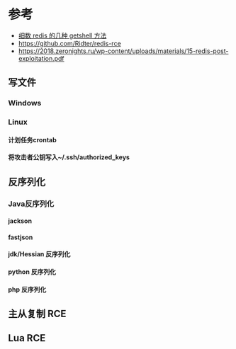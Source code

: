 # 参考
- [细数 redis 的几种 getshell 方法](https://paper.seebug.org/1169/)
- https://github.com/Ridter/redis-rce
- https://2018.zeronights.ru/wp-content/uploads/materials/15-redis-post-exploitation.pdf

## 写文件
### Windows

### Linux
#### 计划任务crontab

#### 将攻击者公钥写入~/.ssh/authorized_keys

## 反序列化
### Java反序列化

#### jackson

#### fastjson

#### jdk/Hessian 反序列化

#### python 反序列化

#### php 反序列化

## 主从复制 RCE

## Lua RCE


